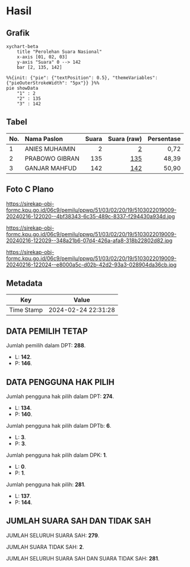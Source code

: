 # Hasil

## Grafik

```mermaid
xychart-beta
    title "Perolehan Suara Nasional"
    x-axis [01, 02, 03]
    y-axis "Suara" 0 --> 142
    bar [2, 135, 142]
```

```mermaid
%%{init: {"pie": {"textPosition": 0.5}, "themeVariables": {"pieOuterStrokeWidth": "5px"}} }%%
pie showData
    "1" : 2
    "2" : 135
    "3" : 142
```

## Tabel

| No. | Nama Paslon    | Suara | Suara (raw) | Persentase |
|:--- |:-------------- | -----:| -----------:| ----------:|
| 1   | ANIES MUHAIMIN | 2     | [2][p-1]    | 0,72       |
| 2   | PRABOWO GIBRAN | 135   | [135][p-2]  | 48,39      |
| 3   | GANJAR MAHFUD  | 142   | [142][p-3]  | 50,90      |


[p-1]: https://github.com/gigit-pemilu/pemilu-2024/blob/main/pilpres/hitung-suara/sub/51-bali/sub/03-badung/sub/02-mengwi/sub/2019-tumbakbayuh/sub/009-tps/sub/paslon-1.txt
[p-2]: https://github.com/gigit-pemilu/pemilu-2024/blob/main/pilpres/hitung-suara/sub/51-bali/sub/03-badung/sub/02-mengwi/sub/2019-tumbakbayuh/sub/009-tps/sub/paslon-2.txt
[p-3]: https://github.com/gigit-pemilu/pemilu-2024/blob/main/pilpres/hitung-suara/sub/51-bali/sub/03-badung/sub/02-mengwi/sub/2019-tumbakbayuh/sub/009-tps/sub/paslon-3.txt

## Foto C Plano

https://sirekap-obj-formc.kpu.go.id/06c9/pemilu/ppwp/51/03/02/20/19/5103022019009-20240216-122020--4bf38343-6c35-489c-8337-f294430a934d.jpg

https://sirekap-obj-formc.kpu.go.id/06c9/pemilu/ppwp/51/03/02/20/19/5103022019009-20240216-122029--348a21b6-07d4-426a-afa8-318b22802d82.jpg

https://sirekap-obj-formc.kpu.go.id/06c9/pemilu/ppwp/51/03/02/20/19/5103022019009-20240216-122024--e8000a5c-d02b-42d2-93a3-028904da36cb.jpg


## Metadata

| Key        | Value               |
| ---------- | ------------------- |
| Time Stamp | 2024-02-24 22:31:28 |


## DATA PEMILIH TETAP

Jumlah pemilih dalam DPT: **288**.
 * L: **142**.
 * P: **146**.

## DATA PENGGUNA HAK PILIH

Jumlah pengguna hak pilih dalam DPT: **274**.
 * L: **134**.
 * P: **140**.

Jumlah pengguna hak pilih dalam DPTb: **6**.
 * L: **3**.
 * P: **3**.

Jumlah pengguna hak pilih dalam DPK: **1**.
 * L: **0**.
 * P: **1**.

Jumlah pengguna hak pilih: **281**.
 * L: **137**.
 * P: **144**.

## JUMLAH SUARA SAH DAN TIDAK SAH

JUMLAH SELURUH SUARA SAH: **279**.

JUMLAH SUARA TIDAK SAH: **2**.

JUMLAH SELURUH SUARA SAH DAN SUARA TIDAK SAH: **281**.


